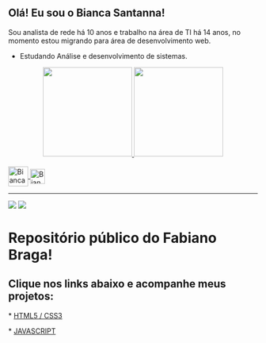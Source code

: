 ## Olá! Eu sou o Bianca Santanna!

<p>Sou analista de rede há 10 anos e trabalho na área de TI há 14 anos, no momento estou migrando para área de desenvolvimento web. </p>

- Estudando Análise e desenvolvimento de sistemas.


<div align="center">
  <a href="https://github.com/bibiisantanna">
  <img height="180em" src="https://github-readme-stats.vercel.app/api?username=bibiisantanna&layout=compact&langs_count=7&theme=dracula"/>
  <img height="180em" src="https://github-readme-stats.vercel.app/api/top-langs/?username=bibiisantanna&layout=compact&langs_count=7&theme=dracula"/>
</div>

<div style="display: inline_block"><br>
  
  <img align="center" alt="Bianca-Sanatanna-MySqL" heigth="30" width="40"  src="https://cdn.jsdelivr.net/gh/devicons/devicon/icons/mysql/mysql-original-wordmark.svg"/>  
  <img align="center" alt="Bianca-Sanatanna-MySqL" heigth="30" width="30" src="https://cdn.creazilla.com/icons/3254252/python-icon-md.png"/>
  </div>

---


 <div>
  <a href="https://www.instagram.com/bibiisantanna/" target="_blank"><img src="https://img.shields.io/badge/Instagram-E4405F?style=for-the-badge&logo=instagram&logoColor=white" target="_blank"></a>
  <a href="https://www.linkedin.com/in/bianca-sant-anna-8b68b51b2/" target="_blank"><img src="https://img.shields.io/badge/-LinkedIn-%230077B5?style=for-the-badge&logo=linkedin&logoColor=white" target="_blank"></a> 
 </div>
  
  # Repositório público do Fabiano Braga!
  
  ## Clique nos links abaixo e acompanhe meus projetos:
 
<p>* <a href="https://fabiano-braga.github.io/HTML-CSS/desafios/index.html" target="_blank">HTML5 / CSS3</a></p> 
  
 <p>* <a href="https://fabiano-braga.github.io/JavaScript/desafios/index.html" target="_blank">JAVASCRIPT</a></p>
  
